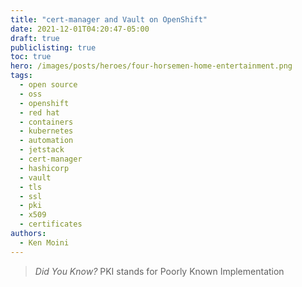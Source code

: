 ```yaml
---
title: "cert-manager and Vault on OpenShift"
date: 2021-12-01T04:20:47-05:00
draft: true
publiclisting: true
toc: true
hero: /images/posts/heroes/four-horsemen-home-entertainment.png
tags:
  - open source
  - oss
  - openshift
  - red hat
  - containers
  - kubernetes
  - automation
  - jetstack
  - cert-manager
  - hashicorp
  - vault
  - tls
  - ssl
  - pki
  - x509
  - certificates
authors:
  - Ken Moini
---
```


> *Did You Know?* PKI stands for Poorly Known Implementation

